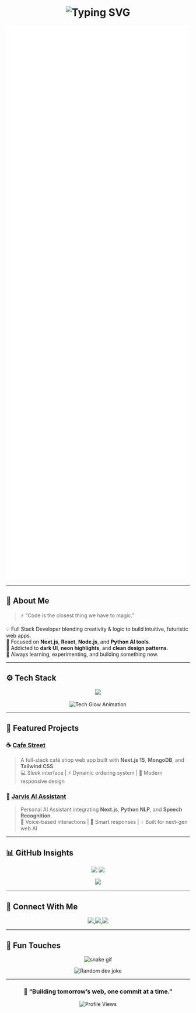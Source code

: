 <!-- Typing SVG Header -->
<h1 align="center">
  <img src="https://readme-typing-svg.herokuapp.com?font=Orbitron&size=32&pause=1000&color=00F5FF&center=true&vCenter=true&width=800&lines=Hey+there!+👋+I'm+Musa+Stark;Full+Stack+Developer+%26+AI+Enthusiast;Crafting+Futuristic+Web+Experiences;with+JavaScript+⚡+and+Python+🐍" alt="Typing SVG" />
</h1>

<p align="center">
  <img src="https://github.com/Musa-Stark/Musa-Stark/blob/main/assets/futuristic-divider.svg" width="600" alt="Divider"/>
</p>

---

## 🧠 About Me

> ⚡ “Code is the closest thing we have to magic.”

💡 Full Stack Developer blending creativity & logic to build intuitive, futuristic web apps.  
🚀 Focused on **Next.js**, **React**, **Node.js**, and **Python AI tools**.  
🎨 Addicted to **dark UI**, **neon highlights**, and **clean design patterns**.  
🌌 Always learning, experimenting, and building something new.  

---

## ⚙️ Tech Stack

<p align="center">
  <img src="https://skillicons.dev/icons?i=html,css,js,tailwind,react,nextjs,nodejs,express,mongodb,mysql,python&theme=dark" height="100" />
</p>

<p align="center">
  <img src="https://github.com/Musa-Stark/Musa-Stark/blob/main/assets/tech-glow.gif" width="400" alt="Tech Glow Animation"/>
</p>

---

## 🚀 Featured Projects

### ☕ [Cafe Street](https://github.com/Musa-Stark/cafe-street)
> A full-stack café shop web app built with **Next.js 15**, **MongoDB**, and **Tailwind CSS**.  
💻 Sleek interface | ⚡ Dynamic ordering system | 🎨 Modern responsive design  

### 🤖 [Jarvis AI Assistant](https://github.com/Musa-Stark/jarvis)
> Personal AI Assistant integrating **Next.js**, **Python NLP**, and **Speech Recognition**.  
🧠 Voice-based interactions | 🔮 Smart responses | 💡 Built for next-gen web AI  

---

## 📊 GitHub Insights

<p align="center">
  <img src="https://github-readme-stats.vercel.app/api?username=Musa-Stark&show_icons=true&theme=tokyonight&hide_border=true&bg_color=000000&icon_color=00F5FF&title_color=00F5FF" height="165" />
  <img src="https://github-readme-streak-stats.herokuapp.com?user=Musa-Stark&theme=tokyonight&hide_border=true&background=000000&stroke=00F5FF&ring=00F5FF&fire=00F5FF&currStreakLabel=00F5FF" height="165" />
</p>

<p align="center">
  <img src="https://github-readme-stats.vercel.app/api/top-langs/?username=Musa-Stark&layout=compact&theme=tokyonight&hide_border=true&bg_color=000000&title_color=00F5FF" height="165" />
</p>

---

## 🌌 Connect With Me

<p align="center">
  <a href="https://linkedin.com/in/musa-stark" target="_blank">
    <img src="https://img.shields.io/badge/LinkedIn-00A0DC?style=for-the-badge&logo=linkedin&logoColor=white" />
  </a>
  <a href="mailto:your.email@example.com" target="_blank">
    <img src="https://img.shields.io/badge/Email-FF4C4C?style=for-the-badge&logo=gmail&logoColor=white" />
  </a>
  <a href="https://musa-stark.vercel.app" target="_blank">
    <img src="https://img.shields.io/badge/Portfolio-1E1E1E?style=for-the-badge&logo=vercel&logoColor=00F5FF" />
  </a>
</p>

---

## 🧬 Fun Touches

<p align="center">
  <img src="https://github.com/Musa-Stark/Musa-Stark/blob/main/assets/snake.svg" alt="snake gif" />
</p>

<p align="center">
  <img src="https://readme-jokes.vercel.app/api?theme=tokyonight&hideBorder" alt="Random dev joke" />
</p>

---

<h3 align="center">💬 “Building tomorrow’s web, one commit at a time.”</h3>

<p align="center">
  <img src="https://komarev.com/ghpvc/?username=Musa-Stark&color=00F5FF&style=flat-square" alt="Profile Views" />
</p>
